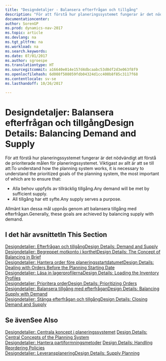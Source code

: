 ```yaml
---
title: "Designdetaljer - Balansera efterfrågan och tillgång"
description: "För att förstå hur planeringssystemet fungerar är det nödvändigt att förstå de prioriterade målen för planeringssystemet."
documentationcenter: 
author: SorenGP
ms.prod: dynamics-nav-2017
ms.topic: article
ms.devlang: na
ms.tgt_pltfrm: na
ms.workload: na
ms.search.keywords: 
ms.date: 07/01/2017
ms.author: sgroespe
ms.translationtype: HT
ms.sourcegitcommit: a16640e014e157d4dbcaabc53d0df2d3e063f8f9
ms.openlocfilehash: 6d008f508059fdb04324d1cc400b8f85c3117f68
ms.contentlocale: sv-se
ms.lasthandoff: 10/26/2017

---
```

# <a name="design-details-balancing-demand-and-supply"></a><span data-ttu-id="182e4-103">Designdetaljer: Balansera efterfrågan och tillgång</span><span class="sxs-lookup"><span data-stu-id="182e4-103">Design Details: Balancing Demand and Supply</span></span>
<span data-ttu-id="182e4-104">För att förstå hur planeringssystemet fungerar är det nödvändigt att förstå de prioriterade målen för planeringssystemet. Viktigast av allt är att se till att:</span><span class="sxs-lookup"><span data-stu-id="182e4-104">To understand how the planning system works, it is necessary to understand the prioritized goals of the planning system, the most important of which are to ensure that:</span></span>  

- <span data-ttu-id="182e4-105">Alla behov uppfylls av tillräcklig tillgång.</span><span class="sxs-lookup"><span data-stu-id="182e4-105">Any demand will be met by sufficient supply.</span></span>  
- <span data-ttu-id="182e4-106">All tillgång har ett syfte.</span><span class="sxs-lookup"><span data-stu-id="182e4-106">Any supply serves a purpose.</span></span>  

<span data-ttu-id="182e4-107">Allmänt kan dessa mål uppnås genom att balansera tillgång med efterfrågan.</span><span class="sxs-lookup"><span data-stu-id="182e4-107">Generally, these goals are achieved by balancing supply with demand.</span></span>  

## <a name="in-this-section"></a><span data-ttu-id="182e4-108">I det här avsnittet</span><span class="sxs-lookup"><span data-stu-id="182e4-108">In This Section</span></span>  
[<span data-ttu-id="182e4-109">Designdetaljer: Efterfrågan och tillgång</span><span class="sxs-lookup"><span data-stu-id="182e4-109">Design Details: Demand and Supply</span></span>](design-details-demand-and-supply.md)  
[<span data-ttu-id="182e4-110">Designdetaljer: Begreppet motkonto i korthet</span><span class="sxs-lookup"><span data-stu-id="182e4-110">Design Details: The Concept of Balancing in Brief</span></span>](design-details-the-concept-of-balancing-in-brief.md)  
[<span data-ttu-id="182e4-111">Designdetaljer: Hantera order före planeringsstartdatumet</span><span class="sxs-lookup"><span data-stu-id="182e4-111">Design Details: Dealing with Orders Before the Planning Starting Date</span></span>](design-details-dealing-with-orders-before-the-planning-starting-date.md)  
[<span data-ttu-id="182e4-112">Designdetaljer: Läsa in lagerprofilerna</span><span class="sxs-lookup"><span data-stu-id="182e4-112">Design Details: Loading the Inventory Profiles</span></span>](design-details-loading-the-inventory-profiles.md)  
[<span data-ttu-id="182e4-113">Designdetaljer: Prioritera order</span><span class="sxs-lookup"><span data-stu-id="182e4-113">Design Details: Prioritizing Orders</span></span>](design-details-prioritizing-orders.md)  
[<span data-ttu-id="182e4-114">Designdetaljer: Balansera tillgång med efterfrågan</span><span class="sxs-lookup"><span data-stu-id="182e4-114">Design Details: Balancing Supply with Demand</span></span>](design-details-balancing-supply-with-demand.md)  
[<span data-ttu-id="182e4-115">Designdetaljer: Stänga efterfrågan och tillgång</span><span class="sxs-lookup"><span data-stu-id="182e4-115">Design Details: Closing Demand and Supply</span></span>](design-details-closing-demand-and-supply.md)  

## <a name="see-also"></a><span data-ttu-id="182e4-116">Se även</span><span class="sxs-lookup"><span data-stu-id="182e4-116">See Also</span></span>  
<span data-ttu-id="182e4-117">[Designdetaljer: Centrala koncept i planeringssystemet](design-details-central-concepts-of-the-planning-system.md) </span><span class="sxs-lookup"><span data-stu-id="182e4-117">[Design Details: Central Concepts of the Planning System](design-details-central-concepts-of-the-planning-system.md) </span></span>  
<span data-ttu-id="182e4-118">[Designdetaljer: Hantera partiformningsmetoder](design-details-handling-reordering-policies.md) </span><span class="sxs-lookup"><span data-stu-id="182e4-118">[Design Details: Handling Reordering Policies](design-details-handling-reordering-policies.md) </span></span>  
[<span data-ttu-id="182e4-119">Designdetaljer: Leveransplanering</span><span class="sxs-lookup"><span data-stu-id="182e4-119">Design Details: Supply Planning</span></span>](design-details-supply-planning.md)

